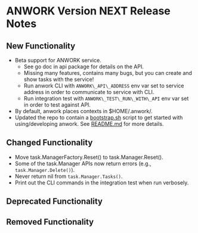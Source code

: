 # ANWORK Version NEXT Release Notes

## New Functionality
- Beta support for ANWORK service.
  - See go doc in api package for details on the API.
  - Missing many features, contains many bugs, but you can create and show tasks with the service!
  - Run anwork CLI with `ANWORK\_API\_ADDRESS` env var set to service address in order to communicate to service with CLI.
  - Run integration test with `ANWORK\_TEST\_RUN\_WITH\_API` env var set in order to test against API.
- By default, anwork places contexts in $HOME/.anwork/.
- Updated the repo to contain a [bootstrap.sh](ci/bootstrap.sh) script to get started with using/developing anwork. See [README.md](README.md) for more details.

## Changed Functionality
- Move task.ManagerFactory.Reset() to task.Manager.Reset().
- Some of the task.Manager APIs now return errors (e.g., `task.Manager.Delete()`).
- Never return nil from `task.Manager.Tasks()`.
- Print out the CLI commands in the integration test when run verbosely.

## Deprecated Functionality

## Removed Functionality
